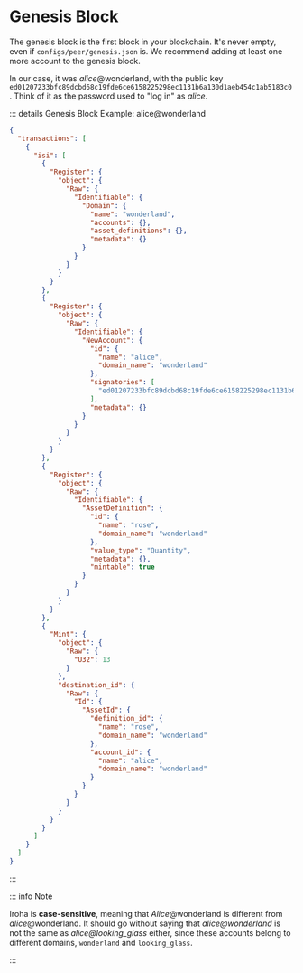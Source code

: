# Genesis Block

The genesis block is the first block in your blockchain. It's never empty,
even if `configs/peer/genesis.json` is. We recommend adding at least one
more account to the genesis block.

In our case, it was _alice_@wonderland, with the public key
`ed01207233bfc89dcbd68c19fde6ce6158225298ec1131b6a130d1aeb454c1ab5183c0`.
Think of it as the password used to "log in" as _alice_.

::: details Genesis Block Example: alice@wonderland

```json
{
  "transactions": [
    {
      "isi": [
        {
          "Register": {
            "object": {
              "Raw": {
                "Identifiable": {
                  "Domain": {
                    "name": "wonderland",
                    "accounts": {},
                    "asset_definitions": {},
                    "metadata": {}
                  }
                }
              }
            }
          }
        },
        {
          "Register": {
            "object": {
              "Raw": {
                "Identifiable": {
                  "NewAccount": {
                    "id": {
                      "name": "alice",
                      "domain_name": "wonderland"
                    },
                    "signatories": [
                      "ed01207233bfc89dcbd68c19fde6ce6158225298ec1131b6a130d1aeb454c1ab5183c0"
                    ],
                    "metadata": {}
                  }
                }
              }
            }
          }
        },
        {
          "Register": {
            "object": {
              "Raw": {
                "Identifiable": {
                  "AssetDefinition": {
                    "id": {
                      "name": "rose",
                      "domain_name": "wonderland"
                    },
                    "value_type": "Quantity",
                    "metadata": {},
                    "mintable": true
                  }
                }
              }
            }
          }
        },
        {
          "Mint": {
            "object": {
              "Raw": {
                "U32": 13
              }
            },
            "destination_id": {
              "Raw": {
                "Id": {
                  "AssetId": {
                    "definition_id": {
                      "name": "rose",
                      "domain_name": "wonderland"
                    },
                    "account_id": {
                      "name": "alice",
                      "domain_name": "wonderland"
                    }
                  }
                }
              }
            }
          }
        }
      ]
    }
  ]
}
```

:::

::: info Note

Iroha is **case-sensitive**, meaning that _Alice_@wonderland is different
from _alice_@wonderland. It should go without saying that
_alice@wonderland_ is not the same as _alice@looking_glass_ either, since
these accounts belong to different domains, `wonderland` and
`looking_glass`.

:::
